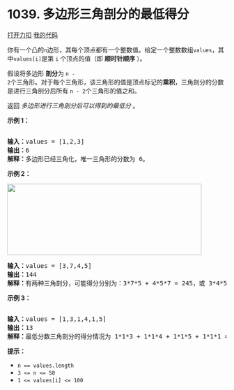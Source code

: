 # 1039. 多边形三角剖分的最低得分

[打开力扣](https://leetcode.cn/problems/minimum-score-triangulation-of-polygon) [我的代码](1039.minimum_score_triangulation_of_polygon.py)

你有一个凸的<meta charset="UTF-8" /><code>n</code>边形，其每个顶点都有一个整数值。给定一个整数数组<meta charset="UTF-8" /><code>values</code>，其中<meta charset="UTF-8" /><code>values[i]</code>是第 <code>i</code> 个顶点的值（即 <strong>顺时针顺序</strong> ）。

假设将多边形 <strong>剖分</strong>为 <code>n - 2</code>个三角形。对于每个三角形，该三角形的值是顶点标记的<strong>乘积</strong>，三角剖分的分数是进行三角剖分后所有 <code>n - 2</code>个三角形的值之和。

返回 <em>多边形进行三角剖分后可以得到的最低分</em> 。<br />


<ol>
</ol>

<strong>示例 1：</strong>

<img alt="" src="https://assets.leetcode.com/uploads/2021/02/25/shape1.jpg" />

<pre>
<strong>输入：</strong>values = [1,2,3]
<strong>输出：</strong>6
<strong>解释：</strong>多边形已经三角化，唯一三角形的分数为 6。
</pre>

<strong>示例 2：</strong>

<img alt="" src="https://assets.leetcode.com/uploads/2021/02/25/shape2.jpg" style="height: 163px; width: 446px;" />

<pre>
<strong>输入：</strong>values = [3,7,4,5]
<strong>输出：</strong>144
<strong>解释：</strong>有两种三角剖分，可能得分分别为：3*7*5 + 4*5*7 = 245，或 3*4*5 + 3*4*7 = 144。最低分数为 144。
</pre>

<strong>示例 3：</strong>

<img alt="" src="https://assets.leetcode.com/uploads/2021/02/25/shape3.jpg" />

<pre>
<strong>输入：</strong>values = [1,3,1,4,1,5]
<strong>输出：</strong>13
<strong>解释：</strong>最低分数三角剖分的得分情况为 1*1*3 + 1*1*4 + 1*1*5 + 1*1*1 = 13。
</pre>



<strong>提示：</strong>

<ul>
	<li><code>n == values.length</code></li>
	<li><code>3 <= n <= 50</code></li>
	<li><code>1 <= values[i] <= 100</code></li>
</ul>
